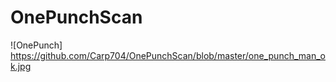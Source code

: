 # OnePunchScan
![OnePunch] https://github.com/Carp704/OnePunchScan/blob/master/one_punch_man_ok.jpg
